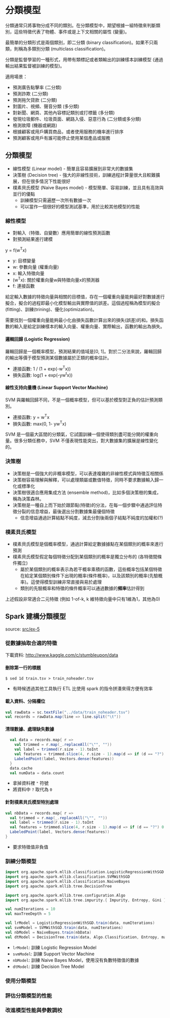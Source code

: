 # 分類模型

分類通常只將事物分成不同的類別。在分類模型中，期望根據一組特徵來判斷類別，這些特徵代表了物體、事件或是上下文相關的屬性 
(變量)。

最簡單的分類形式是兩個類別，即二分類 (binary classification)。如果不只兩類，則稱為多類別分類 (multiclass classification)。

分類是監督學習的一種形式，用帶有類標記或者類輸出的訓練樣本訓練模型 (通過輸出結果監督被訓練的模型)。

適用場景：
- 預測廣告點擊率 (二分類)
- 預測詐欺 (二分類)
- 預測拖欠貸款 (二分類)
- 對圖片、視頻、聲音分類 (多分類)
- 對新聞、網頁、其他內容標記類別或打標籤 (多分類)
- 發現垃圾郵件、垃圾頁面、網路入侵、惡意行為 (二分類或多分類)
- 檢測故障 (機器或網路)
- 根據顧客或用戶購買商品，或者使用服務的機率進行排序
- 預測顧客或用戶有誰可能停止使用某個產品或服務

## 分類模型
- 線性模型 (Linear model) - 簡單且容易擴展到非常大的數據集
- 決策樹 (Decision tree) - 強大的非線性技術，訓練過程計算量很大且較難擴展，但在很多情況下性能很好
- 樸素貝氏模型 (Naive Bayes model) - 模型簡單、容易訓練，並且具有高效與並行的優點
  - 訓練模型只需遍歷一次所有數據一次
  - 可以當作一個很好的模型測試基準，用於比較其他模型的性能

### 線性模型
- 對輸入（特徵、自變數）應用簡單的線性預測函數
- 對預測結果進行建模

y = f(w<sup>T</sup>x)

- y: 目標變量
- w: 參數向量 (權重向量)
- x: 輸入特徵向量
- (w<sup>T</sup>x): 關於權重向量w與特徵向量x的預測器
- f: 連接函數

給定輸入數據的特徵向量與相關的目標值，存在一個權重向量能夠最好對數據進行擬合，擬合的過程即最小化模型輸出與實際值的誤差。這個過程稱為模型的擬合(fitting)、訓練(trining)、優化(optimization)。

需要找到一個權重向量能夠最小化由損失函數計算出來的損失(誤差)的和。損失函數的輸入是給定訓練樣本的輸入向量、權重向量、實際輸出，函數的輸出為損失。

#### 邏輯回歸 (Logistic Regression)
羅輯回歸是一個概率模型，預測結果的值域是[0, 1]。對於二分法來說，羅輯回歸的輸出等價于模型預測某個數據屬於正類的概率估計。

- 連接函數: 1 / (1 + exp(-w<sup>T</sup>x))
- 損失函數: log(1 + exp(-yw<sup>t</sup>x))

#### 線性支持向量機 (Linear Support Vector Machine)
SVM 與羅輯回歸不同，不是一個概率模型，但可以基於模型對正負的估計預測類別。

- 連接函數: y = w<sup>T</sup>x
- 損失函數: max(0, 1- yw<sup>T</sup>x)

SVM 是一個最大區間的分類氣，它試圖訓練一個使得類別盡可能分開的權重向量。很多分類任務中，SVM 不僅表現性能突出，對大數據集的擴展是線性變化的。

### 決策樹
- 決策樹是一個強大的非概率模型，可以表達複雜的非線性模式與特徵互相關係
- 決策樹容易理解與解釋，可以處理類屬或數值特徵，同時不要求數據輸入歸一化或標準化
- 決策樹很適合應用集成方法 (ensemble method)，比如多個決策樹的集成，稱為決策森林。
- 決策樹是一種自上而下始於跟節點(特徵)的分法，在每一個步驟中通過評估特徵分裂的信息增益，最後選出分割數據集最優個特徵
  - 信息增益通過計算結點不純度，減去分割後兩個子結點不純度的加權和(?)

### 樸素貝氏模型
- 樸素貝氏模型是個概率模型，通過計算給定數據據點在某個類別的概率來進行預測
- 樸素貝氏模型假定每個特徵分配到某個類別的概率是獨立分布的 (各特徵間條件獨立)
  - 屬於某個類別的概率表示為若干概率乘積的函數，這些概率包括某個特徵在給定某個類別條件下出現的概率(條件概率)，以及該類別的概率(先驗概率)。這使得模型訓練非常直接與易於處理
  - 類別的先驗概率和特徵的條件概率可以通過數據的**頻率**估計得到

上述假設非常適合二元特徵 (例如 1-of-k, k 維特徵向量中只有1維為1，其他為0)

## Spark 建構分類模型
source: [src/ex-5](src/ex-5)

### 從數據抽取合適的特徵
下載資料: http://www.kaggle.com/c/stumbleupon/data

#### 刪除第一行的標題
```shell
$ sed 1d train.tsv > train_noheader.tsv
```
- 有時候透過其他工具執行 ETL 比使用 spark 的指令拼湊來得方便有效率

#### 載入資料、分隔欄位
```scala
val rawData = sc.textFile("../data/train_noheader.tsv")
val records = rawData.map(line => line.split("\t"))
```

#### 清理數據、處理缺失數據
```scala
  val data = records.map{ r =>
    val trimmed = r.map(_.replaceAll("\"", ""))
    val label = trimmed(r.size - 1).toInt
    val features = trimmed.slice(4, r.size - 1).map(d => if (d == "?") 0.0 else d.toDouble)
    LabeledPoint(label, Vectors.dense(features))
  }
  data.cache
  val numData = data.count
```
- 拿掉資料裡 `"` 符號
- 將資料中 `?` 取代為 `0`

#### 針對樸素貝氏模型特別處理
```scala
val nbData = records.map{ r =>
  val trimmed = r.map(_.replaceAll("\"", ""))
  val label = trimmed(r.size - 1).toInt
  val features = trimmed.slice(4, r.size - 1).map(d => if (d == "?") 0.0 else d.toDouble).map(d => if (d < 0) 0.0 else d)
  LabeledPoint(label, Vectors.dense(features))
}
```
- 要求特徵值非負值

### 訓練分類模型
```scala
import org.apache.spark.mllib.classification.LogisticRegressionWithSGD
import org.apache.spark.mllib.classification.SVMWithSGD
import org.apache.spark.mllib.classification.NaiveBayes
import org.apache.spark.mllib.tree.DecisionTree

import org.apache.spark.mllib.tree.configuration.Algo
import org.apache.spark.mllib.tree.impurity.{ Impurity, Entropy, Gini }

val numIterations = 10
val maxTreeDepth = 5
```

```scala
val lrModel = LogisticRegressionWithSGD.train(data, numIterations)
val svmModel = SVMWithSGD.train(data, numIterations)
val nbModel = NaiveBayes.train(nbData)
val dtModel = DecisionTree.train(data, Algo.Classification, Entropy, maxTreeDepth)
```
- `lrModel`: 訓練 Logistic Regression Model
- `svmModel`: 訓練 Support Vector Machine
- `nbModel`: 訓練 Naive Bayes Model，使用沒有負數特徵值的數據
- `dtModel`:  訓練 Decision Tree Model

### 使用分類模型

### 評估分類模型的性能

### 改進模型性能與參數調校
